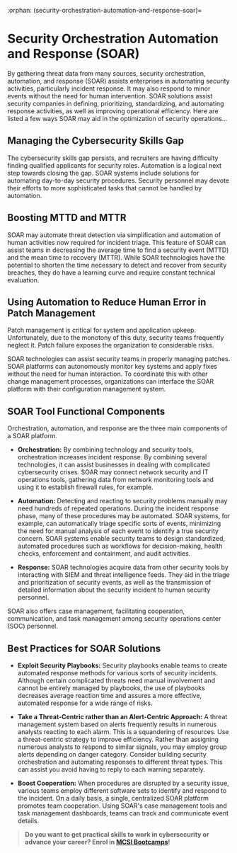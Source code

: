 :orphan:
(security-orchestration-automation-and-response-soar)=
# Security Orchestration Automation and Response (SOAR)
 
By gathering threat data from many sources, security orchestration, automation, and response (SOAR) assists enterprises in automating security activities, particularly incident response. It may also respond to minor events without the need for human intervention. SOAR solutions assist security companies in defining, prioritizing, standardizing, and automating response activities, as well as improving operational efficiency. Here are listed a few ways SOAR may aid in the optimization of security operations...

## Managing the Cybersecurity Skills Gap

The cybersecurity skills gap persists, and recruiters are having difficulty finding qualified applicants for security roles. Automation is a logical next step towards closing the gap. SOAR systems include solutions for automating day-to-day security procedures. Security personnel may devote their efforts to more sophisticated tasks that cannot be handled by automation.

## Boosting MTTD and MTTR

SOAR may automate threat detection via simplification and automation of human activities now required for incident triage. This feature of SOAR can assist teams in decreasing the average time to find a security event (MTTD) and the mean time to recovery (MTTR).
While SOAR technologies have the potential to shorten the time necessary to detect and recover from security breaches, they do have a learning curve and require constant technical evaluation.

## Using Automation to Reduce Human Error in Patch Management

Patch management is critical for system and application upkeep. Unfortunately, due to the monotony of this duty, security teams frequently neglect it. Patch failure exposes the organization to considerable risks.

SOAR technologies can assist security teams in properly managing patches. SOAR platforms can autonomously monitor key systems and apply fixes without the need for human interaction. To coordinate this with other change management processes, organizations can interface the SOAR platform with their configuration management system.

## SOAR Tool Functional Components

Orchestration, automation, and response are the three main components of a SOAR platform.

* **Orchestration:**
By combining technology and security tools, orchestration increases incident response. By combining several technologies, it can assist businesses in dealing with complicated cybersecurity crises. SOAR may connect network security and IT operations tools, gathering data from network monitoring tools and using it to establish firewall rules, for example.

* **Automation:**
Detecting and reacting to security problems manually may need hundreds of repeated operations. During the incident response phase, many of these procedures may be automated. SOAR systems, for example, can automatically triage specific sorts of events, minimizing the need for manual analysis of each event to identify a true security concern.
SOAR systems enable security teams to design standardized, automated procedures such as workflows for decision-making, health checks, enforcement and containment, and audit activities.

* **Response:**
SOAR technologies acquire data from other security tools by interacting with SIEM and threat intelligence feeds. They aid in the triage and prioritization of security events, as well as the transmission of detailed information about the security incident to human security personnel.

SOAR also offers case management, facilitating cooperation, communication, and task management among security operations center (SOC) personnel.

## Best Practices for SOAR Solutions

* **Exploit Security Playbooks:**
Security playbooks enable teams to create automated response methods for various sorts of security incidents. Although certain complicated threats need manual involvement and cannot be entirely managed by playbooks, the use of playbooks decreases average reaction time and assures a more effective, automated response for a wide range of risks.

* **Take a Threat-Centric rather than an Alert-Centric Approach:**
A threat management system based on alerts frequently results in numerous analysts reacting to each alarm. This is a squandering of resources. Use a threat-centric strategy to improve efficiency. Rather than assigning numerous analysts to respond to similar signals, you may employ group alerts depending on danger category. Consider building security orchestration and automating responses to different threat types. This can assist you avoid having to reply to each warning separately.

* **Boost Cooperation:**
When procedures are disrupted by a security issue, various teams employ different software sets to identify and respond to the incident. On a daily basis, a single, centralized SOAR platform promotes team cooperation. Using SOAR's case management tools and task management dashboards, teams can track and communicate event details.

> **Do you want to get practical skills to work in cybersecurity or advance your career? Enrol in [MCSI Bootcamps](https://www.mosse-institute.com/bootcamps.html)!**